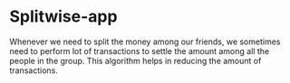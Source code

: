 # Splitwise-app

Whenever we need to split the money among our friends, we sometimes need to perform lot of transactions to settle the amount among all the people in the group. This algorithm helps in reducing the amount of transactions.
